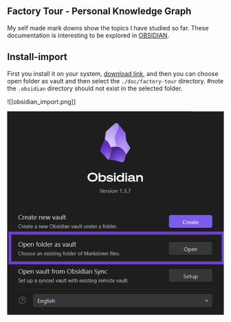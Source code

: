 

## Factory Tour - Personal Knowledge Graph

My self made mark downs show the topics I have studied so far. These documentation is interesting to be explored in [OBSIDIAN](https://obsidian.md/).


## Install-import

First you install it on your system, [download link](https://obsidian.md/download), and then you can choose open folder as vault and then select the `./doc/factory-tour` directory. #note the `.obsidian` directory should not exist in the selected folder.

![[obsidian_import.png]]



<img src="./img/obsidian_import.png">


